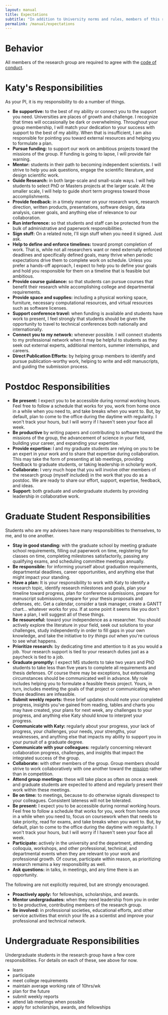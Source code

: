 ```yaml
---
layout: manual
title: Expectations
subtitle: "In addition to University norms and rules, members of this research group should be aware of the following evolving expectations for our work."
permalink: /manual/expectations
---
```


# Behavior
All members of the research group are required to agree with the [code of conduct](/manual/coc). 

# Katy's Responsibilities

As your PI, it is my responsibility to do a number of things. 

- **Be supportive:** to the best of my ability or connect you to the support 
  you need. Universities are places of growth and challenge. I recognize that 
  times will occasionally be dark or overwhelming. Throughout your group 
  membership, I will match your dedication to your success with support to the 
  best of my ability. When that is insufficient, I am also responsible for 
  pointing you toward external resources and helping you to formulate a plan. 
- **Pursue funding:** to support our work on ambitious projects toward the 
  missions of the group. If funding is going to lapse, I will provide fair 
  warning.
- **Mentor:** students in their path to becoming independent scientists. I will 
  strive to help you ask questions, engage the scientific literature, and 
  design scientific work.
- **Guide Research:** in both large-scale and small-scale ways. I will help students 
  to select PhD or Masters projects at the larger scale. At the smaller scale, 
  I will help to guide short term progress toward those accomplishments.
- **Provide feedback:** in a timely manner on your research work, research 
  direction, written products, presentations, software design, data analysis, 
  career goals, and anything else of relevance to our collaboration.
- **Run interference:** so that students and staff can be protected from the 
  bulk of administrative and paperwork responsibilities.
- **Sign stuff:** On a related note, I'll sign stuff when you need it signed. 
  Just ask.
- **Help to define and enforce timelines:** toward prompt completion of work. 
  That is, while not all researchers want or need externally enforced deadlines 
  and specifically defined goals, many thrive when periodic expectations drive 
  them to complete work on schedule. Unless you prefer a hands-off approach, I 
  expect to help you to define your goals and hold you responsible for them on 
  a timeline that is feasible but ambitious.
- **Provide course guidance:** so that students can pursue courses
  that benefit their research while accomplishing college and 
  departmental requirements. 
- **Provide space and supplies:** including a physical working space, 
  furniture, necessary computational resources, and virtual resources such as 
  software licenses.
- **Support conference travel:** when funding is available and students have 
  work to present, I feel strongly that students should be given the 
  opportunity to travel to technical conferences both nationally and 
  internationally.
- **Connect you to my network:** whenever possible. I will connect students to 
  my professional network when it may be helpful to students as they seek out 
  external experts, additional mentors, summer internships, and careers. 
- **Direct Publication Efforts:** by helping group members to identify and pursue 
  publication-worthy work, helping to write and edit manuscripts, and guiding 
  the submission process. 

# Postdoc Responsibilities

- **Be present:** I expect you to be accessible during normal working hours. 
  Feel free to follow a schedule that works for you, work from home once in a 
  while when you need to, and take breaks when you want to. But, by default, 
  plan to come to the office during the daytime with regularity.  I won't track 
  your hours, but I will worry if I haven't seen your face all week.
- **Be productive** by writing papers and contributing to software toward the 
  missions of the group, the advancement of science in your field, building 
  your career, and expanding your expertise. 
- **Provide expertise:** I and my graduate students are relying on you to be an 
  expert in your work and to share that expertise during collaboration. This 
  may take the form of presenting at lab meetings, providing feedback to 
  graduate students, or taking leadership in scholarly work.
- **Collaborate:** I very much hope that you will involve other members of the 
  research group (myself included) in the work that you do as a postdoc. We are 
  ready to share our effort, support, expertise, feedback, and ideas. 
- **Support:** both graduate and undergraduate students by providing leadership 
  in collaborative work. 


# Graduate Student Responsibilities

Students who are my advisees have many responsibilities to themselves, to me, and to one another. 

- **Stay in good standing:** with the graduate school by meeting graduate 
  school requirements, filling out paperwork on time, registering for classes 
  on time, completing milestones satisfactorily, passing any qualifying exams,
  and scheduling committee meetings annually. 
- **Be responsible:** for informing yourself about graduation requirements, 
  departmental deadlines, career opportunities, and anything else that might 
  impact your standing.
- **Have a plan:** It is your responsibility to work with Katy to identify a 
  research topic, identify research milestones and goals, plan your timeline 
  toward progress, plan for conference submissions, prepare for manuscript 
  submissions, prepare for your thesis proposals and defenses, etc. Get a 
  calendar, consider a task manager, create a GANTT chart... whatever works for 
  you. If at some point it seems like you don't have a plan, I will suggest all 
  of these things.
- **Be resourceful:** toward your independence as a researcher. You should 
  actively explore the literature in your field, seek out solutions to your 
  challenges, study independently in order to fill gaps in your own knowledge, 
  and take the initiative to _try things out_ when you're curious to see what 
  happens. 
- **Prioritize research:** by dedicating time and attention to it as you would 
  a job. Your research support is tied to your research duties just as a 
  paycheck is tied to a job.
- **Graduate promptly:** I expect MS students to take two years and PhD students to 
  take less than five years to complete all requirements and thesis defenses. 
  Of course there may be exceptions, but extenuating circumstances should be 
  communicated well in advance. My role includes helping you to formulate a 
  feasible thesis project. Yours, in turn, includes meeting the goals of that 
  project or communicating when those deadlines are infeasible.
- **Submit weekly reports:** these brief updates should note your completed 
  progress, insights you've gained from reading, tables and charts you may have 
  created, your plans for next week, any challenges to your progress, and 
  anything else Katy should know to interpret your progress.
- **Communicate with Katy:** regularly about your progress, your lack of 
  progress, your challenges, your needs, your strengths, your weaknesses, and 
  anything else that impacts my ability to support you in your pursuit of a 
  graduate degree.
- **Communicate with your colleagues:** regularly concerning relevant 
  collaboration progress, challenges, and insights that impact the integrated 
  success of the group.
- **Collaborate:** with other members of the group. Group members should strive 
  to work collaboratively with one another toward the 
  [mission](/manual/mission) rather than in competition.
- **Attend group meetings:** these will take place as often as once a week and 
  graduate students are expected to attend and regularly present their work 
  within these meetings.
- **Be on time:** to meetings, because to do otherwise signals disrespect to 
  your colleagues. Consistent lateness will not be tolerated.
- **Be present:** I expect you to be accessible during normal working hours.  
  Feel free to follow a schedule that works for you, work from home once in a 
  while when you need to, focus on coursework when that needs to take priority, 
  read for exams, and take breaks when you want to. But, by default, plan to 
  come to the office during the daytime with regularity.  I won't track your 
  hours, but I will worry if I haven't seen your face all week.
- **Participate:** actively in the university and the department, attending 
  colloquia, workshops, and other professional, technical, and departmental 
  events when they are relevant to your work and professional growth. Of 
  course, participate within reason, as prioritizing research remains a key 
  responsibility as well.
- **Ask questions:** in talks, in meetings, and any time there is an 
  opportunity.  

The following are not explicitly required, but are strongly encouraged. 

- **Proactively apply:** for fellowships, scholarships, and awards.
- **Mentor undergraduates:** when they need leadership from you in order to be 
  productive, contributing members of the research group.
- **Be involved:** in professional societies, educational efforts, and other 
  service activities that enrich your life as a scientist and improve your 
  professional and technical network.

# Undergraduate Responsibilities

Undergraduate students in the research group have a few core responsibilities. 
For details on each of these, see above for now.

- learn
- participate
- meet college requirements
- maintain average working rate of 10hrs/wk
- plan for the future
- submit weekly reports
- attend lab meetings when possible
- apply for scholarships, awards, and fellowships
